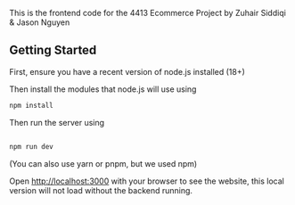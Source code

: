 
This is the frontend code for the 4413 Ecommerce Project by Zuhair Siddiqi & Jason Nguyen

## Getting Started

First, ensure you have a recent version of node.js installed (18+)

Then install the modules that node.js will use using

```bash
npm install
```

Then run the server using

```bash

npm run dev
```

(You can also use yarn or pnpm, but we used npm)

Open [http://localhost:3000](http://localhost:3000) with your browser to see the website, this local version will not load without the backend running.
